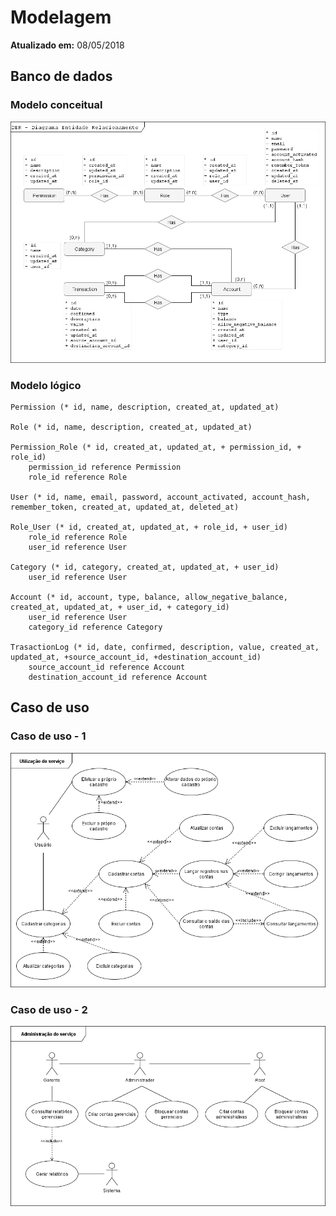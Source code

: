 Modelagem
=========

**Atualizado em:** 08/05/2018

Banco de dados
--------------

### Modelo conceitual

![DER - Diagrama Entidade Relacionamento](diagramas/der-1.png)

### Modelo lógico

```
Permission (* id, name, description, created_at, updated_at)

Role (* id, name, description, created_at, updated_at)

Permission_Role (* id, created_at, updated_at, + permission_id, + role_id)
	permission_id reference Permission
	role_id reference Role

User (* id, name, email, password, account_activated, account_hash, remember_token, created_at, updated_at, deleted_at)

Role_User (* id, created_at, updated_at, + role_id, + user_id)
	role_id reference Role
	user_id reference User

Category (* id, category, created_at, updated_at, + user_id)
	user_id reference User

Account (* id, account, type, balance, allow_negative_balance, created_at, updated_at, + user_id, + category_id)
	user_id reference User
	category_id reference Category

TrasactionLog (* id, date, confirmed, description, value, created_at, updated_at, +source_account_id, +destination_account_id)
	source_account_id reference Account
	destination_account_id reference Account
```

Caso de uso
-----------

### Caso de uso - 1

![Utilização do serviço](diagramas/caso-de-uso-1.png)

### Caso de uso - 2

![Administração do serviço](diagramas/caso-de-uso-2.png)
